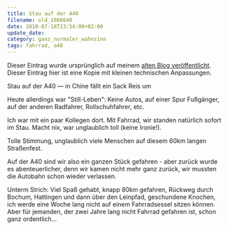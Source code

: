 ```yaml
---
title: Stau auf der A40
filename: old_1666640
date: 2010-07-18T23:54:00+02:00
update_date:
category: ganz_normaler_wahnsinn
tags: fahrrad, a40
---
```

Dieser Eintrag wurde ursprünglich auf meinem [alten Blog veröffentlicht](https://stu.blogger.de/stories/1666640/). Dieser Eintrag hier ist eine Kopie mit kleinen technischen Anpassungen.

Stau auf der A40 &mdash; in Chine fällt ein Sack Reis um

Heute allerdings war "Still-Leben": Keine Autos, auf einer Spur Fußgänger, auf der anderen Radfahrer, Rollschuhfahrer, etc.

Ich war mit ein paar Kollegen dort. Mit Fahrrad, wir standen natürlich sofort im Stau. Macht nix, war unglaublich toll (keine Ironie!).

Tolle Stimmung, unglaublich viele Menschen auf diesem 60km langen Straßenfest.

Auf der A40 sind wir also ein ganzen Stück gefahren - aber zurück wurde es abenteuerlicher, denn wir kamen nicht mehr ganz zurück, wir mussten die Autobahn schon wieder verlassen.

Unterm Strich: Viel Spaß gehabt, knapp 80km gefahren, Rückweg durch Bochum, Hattingen und dann über den Leinpfad, geschundene Knochen, ich werde eine Woche lang nicht auf einem Fahrradsessel sitzen können. Aber für jemanden, der zwei Jahre lang nicht Fahrrad gefahren ist, schon ganz ordentlich…
